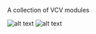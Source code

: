 A collection of VCV modules

![alt text](https://raw.githubusercontent.com/LomasModules/LomasModules/master/AdvancedSampler.png)
![alt text](https://raw.githubusercontent.com/LomasModules/LomasModules/master/GateSequencer.png)
